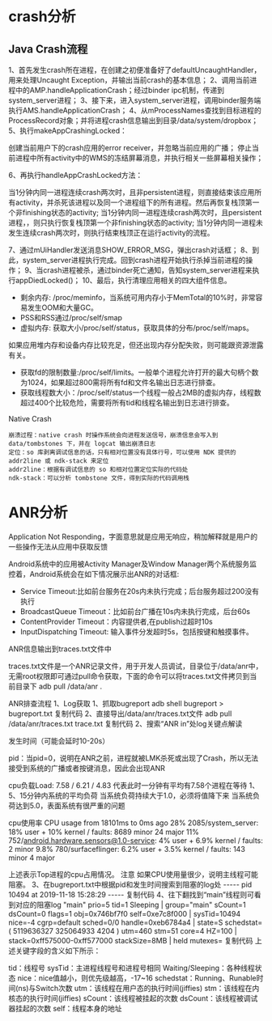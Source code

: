 # crash分析


## Java Crash流程

1、首先发生crash所在进程，在创建之初便准备好了defaultUncaughtHandler，用来处理Uncaught Exception，并输出当前crash的基本信息；
2、调用当前进程中的AMP.handleApplicationCrash；经过binder ipc机制，传递到system_server进程；
3、接下来，进入system_server进程，调用binder服务端执行AMS.handleApplicationCrash；
4、从mProcessNames查找到目标进程的ProcessRecord对象；并将进程crash信息输出到目录/data/system/dropbox；
5、执行makeAppCrashingLocked：

创建当前用户下的crash应用的error receiver，并忽略当前应用的广播；
停止当前进程中所有activity中的WMS的冻结屏幕消息，并执行相关一些屏幕相关操作；

6、再执行handleAppCrashLocked方法：

当1分钟内同一进程连续crash两次时，且非persistent进程，则直接结束该应用所有activity，并杀死该进程以及同一个进程组下的所有进程。然后再恢复栈顶第一个非finishing状态的activity;
当1分钟内同一进程连续crash两次时，且persistent进程，，则只执行恢复栈顶第一个非finishing状态的activity;
当1分钟内同一进程未发生连续crash两次时，则执行结束栈顶正在运行activity的流程。

7、通过mUiHandler发送消息SHOW_ERROR_MSG，弹出crash对话框；
8、到此，system_server进程执行完成。回到crash进程开始执行杀掉当前进程的操作；
9、当crash进程被杀，通过binder死亡通知，告知system_server进程来执行appDiedLocked()；
10、最后，执行清理应用相关的四大组件信息。



- 剩余内存: /proc/meminfo，当系统可用内存小于MemTotal的10%时，非常容易发生OOM和大量GC。
- PSS和RSS通过/proc/self/smap
- 虚拟内存: 获取大小/proc/self/status，获取具体的分布/proc/self/maps。

如果应用堆内存和设备内存比较充足，但还出现内存分配失败，则可能跟资源泄露有关。
- 获取fd的限制数量:/proc/self/limits。一般单个进程允许打开的最大句柄个数为1024，如果超过800需将所有fd和文件名输出日志进行排查。
- 获取线程数大小：/proc/self/status一个线程一般占2MB的虚拟内存，线程数超过400个比较危险，需要将所有tid和线程名输出到日志进行排查。







Native Crash

    崩溃过程：native crash 时操作系统会向进程发送信号，崩溃信息会写入到 data/tombstones 下，并在 logcat 输出崩溃日志
    定位：so 库剥离调试信息的话，只有相对位置没有具体行号，可以使用 NDK 提供的 addr2line 或 ndk-stack 来定位
    addr2line：根据有调试信息的 so 和相对位置定位实际的代码处
    ndk-stack：可以分析 tombstone 文件，得到实际的代码调用栈



# ANR分析

Application Not Responding，字面意思就是应用无响应，稍加解释就是用户的一些操作无法从应用中获取反馈


Android系统中的应用被Activity Manager及Window Manager两个系统服务监控着，Android系统会在如下情况展示出ANR的对话框: 
- Service Timeout:比如前台服务在20s内未执行完成；后台服务超过200没有执行
- BroadcastQueue Timeout：比如前台广播在10s内未执行完成，后台60s
- ContentProvider Timeout：内容提供者,在publish过超时10s
- InputDispatching Timeout: 输入事件分发超时5s，包括按键和触摸事件。



ANR信息输出到traces.txt文件中

traces.txt文件是一个ANR记录文件，用于开发人员调试，目录位于/data/anr中，无需root权限即可通过pull命令获取，下面的命令可以将traces.txt文件拷贝到当前目录下
adb pull /data/anr .

ANR排查流程
1、Log获取
1、抓取bugreport
adb shell bugreport > bugreport.txt
复制代码
2、直接导出/data/anr/traces.txt文件
adb pull /data/anr/traces.txt trace.txt
复制代码
2、搜索“ANR in”处log关键点解读


发生时间（可能会延时10-20s）


pid：当pid=0，说明在ANR之前，进程就被LMK杀死或出现了Crash，所以无法接受到系统的广播或者按键消息，因此会出现ANR


cpu负载Load: 7.58 / 6.21 / 4.83
代表此时一分钟有平均有7.58个进程在等待
1、5、15分钟内系统的平均负荷
当系统负荷持续大于1.0，必须将值降下来
当系统负荷达到5.0，表面系统有很严重的问题


cpu使用率
CPU usage from 18101ms to 0ms ago
28% 2085/system_server: 18% user + 10% kernel / faults: 8689 minor 24 major
11% 752/android.hardware.sensors@1.0-service: 4% user + 6.9% kernel / faults: 2 minor
9.8% 780/surfaceflinger: 6.2% user + 3.5% kernel / faults: 143 minor 4 major


上述表示Top进程的cpu占用情况。
注意
如果CPU使用量很少，说明主线程可能阻塞。
3、在bugreport.txt中根据pid和发生时间搜索到阻塞的log处
----- pid 10494 at 2019-11-18 15:28:29 -----
复制代码
4、往下翻找到“main”线程则可看到对应的阻塞log
"main" prio=5 tid=1 Sleeping
| group="main" sCount=1 dsCount=0 flags=1 obj=0x746bf7f0 self=0xe7c8f000
| sysTid=10494 nice=-4 cgrp=default sched=0/0 handle=0xeb6784a4
| state=S schedstat=( 5119636327 325064933 4204 ) utm=460 stm=51 core=4 HZ=100
| stack=0xff575000-0xff577000 stackSize=8MB
| held mutexes=
复制代码
上述关键字段的含义如下所示：

tid：线程号
sysTid：主进程线程号和进程号相同
Waiting/Sleeping：各种线程状态
nice：nice值越小，则优先级越高，-17~16
schedstat：Running、Runable时间(ns)与Switch次数
utm：该线程在用户态的执行时间(jiffies)
stm：该线程在内核态的执行时间(jiffies)
sCount：该线程被挂起的次数
dsCount：该线程被调试器挂起的次数
self：线程本身的地址











